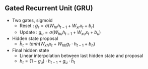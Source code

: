 ## Gated Recurrent Unit (GRU)
- Two gates, sigmoid
	- Reset : $g_r = \sigma(W_{hr}h_{t-1} + W_{xr}x_t + b_r)$
	- Update :  $g_u = \sigma(W_{hu}h_{t-1} + W_{xu}x_t + b_u)$
- Hidden state proposal
	- $\hat h_t = tanh(W_{xh}x_t + W_{hh}g_r\cdot h_{t-1} + b_h)$
- Final hidden state
	- Linear interpolation between last hidden state and proposal
	- $h_t = (1-g_u)\cdot h_{t-1} + g_u \cdot \hat h_t$